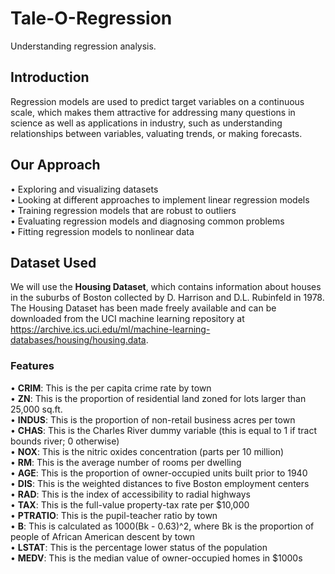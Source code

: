 # Tale-O-Regression
Understanding regression analysis.

## Introduction
Regression models are used to predict target variables on a continuous scale, which makes them attractive for addressing many questions in science as well as
applications in industry, such as understanding relationships between variables, valuating trends, or making forecasts.

## Our Approach
•	 Exploring and visualizing datasets<br>
•	 Looking at different approaches to implement linear regression models<br>
•	 Training regression models that are robust to outliers<br>
•	 Evaluating regression models and diagnosing common problems<br>
•	 Fitting regression models to nonlinear data<br>

## Dataset Used
We will use the __Housing Dataset__, which contains information about houses in the suburbs of Boston collected by D. Harrison and D.L. Rubinfeld in 1978. The Housing Dataset has been made freely available and can be downloaded from the UCI machine
learning repository at https://archive.ics.uci.edu/ml/machine-learning-databases/housing/housing.data.

### Features
•	 __CRIM__: This is the per capita crime rate by town<br>
•	 __ZN__: This is the proportion of residential land zoned for lots larger than
25,000 sq.ft.<br>
•	 __INDUS__: This is the proportion of non-retail business acres per town<br>
•	 __CHAS__: This is the Charles River dummy variable (this is equal to 1 if tract
bounds river; 0 otherwise)<br>
•	 __NOX__: This is the nitric oxides concentration (parts per 10 million)<br>
•	 __RM__: This is the average number of rooms per dwelling<br>
•	 __AGE__: This is the proportion of owner-occupied units built prior to 1940<br>
•	 __DIS__: This is the weighted distances to five Boston employment centers<br>
•	 __RAD__: This is the index of accessibility to radial highways<br>
•	 __TAX__: This is the full-value property-tax rate per $10,000<br>
•	 __PTRATIO__: This is the pupil-teacher ratio by town<br>
•	 __B__: This is calculated as 1000(Bk - 0.63)^2, where Bk is the proportion of
people of African American descent by town<br>
•	 __LSTAT__: This is the percentage lower status of the population<br>
•	 __MEDV__: This is the median value of owner-occupied homes in $1000s<br>
